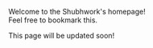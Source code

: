 Welcome to the Shubhwork's homepage!
<br>Feel free to bookmark this.

<p>This page will be updated soon!</p>
